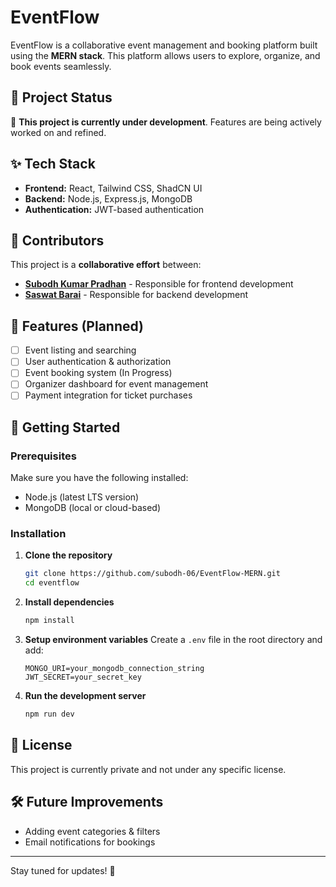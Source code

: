 # EventFlow

EventFlow is a collaborative event management and booking platform built using the **MERN stack**. This platform allows users to explore, organize, and book events seamlessly. 

## 🚧 Project Status

🔨 **This project is currently under development**. Features are being actively worked on and refined.

## ✨ Tech Stack

- **Frontend:** React, Tailwind CSS, ShadCN UI
- **Backend:** Node.js, Express.js, MongoDB
- **Authentication:** JWT-based authentication

## 👥 Contributors

This project is a **collaborative effort** between:
-  [**Subodh Kumar Pradhan**](https://github.com/subodh-06) - Responsible for frontend development
-  [ **Saswat Barai**](https://github.com/SaswatBarai) - Responsible for backend development

## 🔧 Features (Planned)

- [ ] Event listing and searching
- [ ] User authentication & authorization
- [ ] Event booking system (In Progress)
- [ ] Organizer dashboard for event management
- [ ] Payment integration for ticket purchases

## 🚀 Getting Started

### Prerequisites
Make sure you have the following installed:
- Node.js (latest LTS version)
- MongoDB (local or cloud-based)

### Installation

1. **Clone the repository**
   ```sh
   git clone https://github.com/subodh-06/EventFlow-MERN.git
   cd eventflow
   ```

2. **Install dependencies**
   ```sh
   npm install
   ```

3. **Setup environment variables**
   Create a `.env` file in the root directory and add:
   ```env
   MONGO_URI=your_mongodb_connection_string
   JWT_SECRET=your_secret_key
   ```

4. **Run the development server**
   ```sh
   npm run dev
   ```

## 📜 License

This project is currently private and not under any specific license.

## 🛠 Future Improvements
- Adding event categories & filters
- Email notifications for bookings

---
Stay tuned for updates! 🚀

